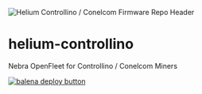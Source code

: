 ![Helium Controllino / Conelcom Firmware Repo Header](https://cdn.shopify.com/s/files/1/0071/2281/3001/files/Nebra-Firmware-Github-Header-Controllino.png?v=1688030309)

# helium-controllino
Nebra OpenFleet for Controllino / Conelcom Miners

[![balena deploy button](https://www.balena.io/deploy.svg)](https://dashboard.balena-cloud.com/deploy?repoUrl=https://github.com/pioadam/helium-controllino)
